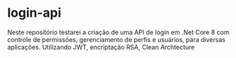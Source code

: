 # login-api
Neste repositório testarei a criação de uma API de login em .Net Core 8 com controle de permissões, gerenciamento de perfis e usuários, para diversas aplicações. Utilizando JWT, encriptação RSA, Clean Archtecture
